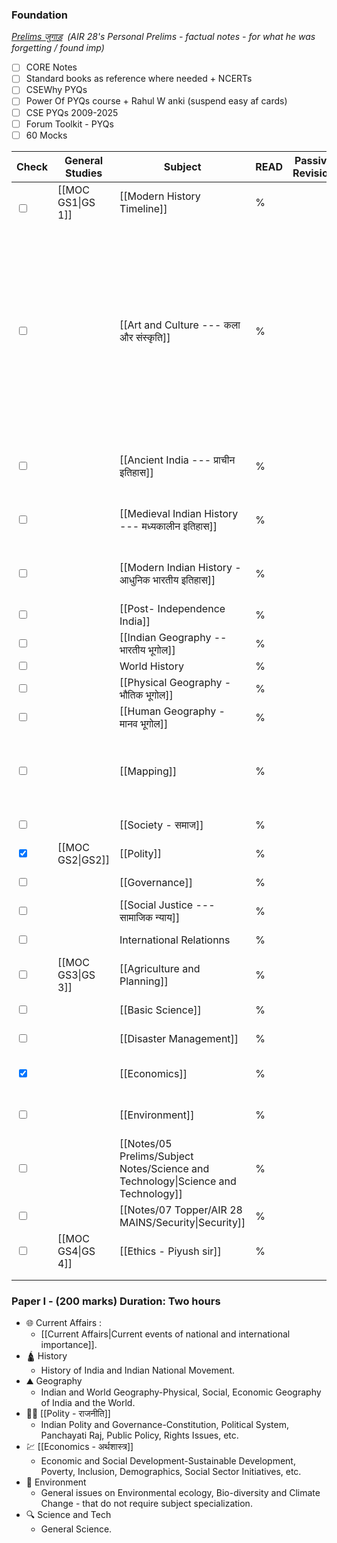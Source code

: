 ### Foundation 

*[Prelims जुगाड़](onenote:https://d.docs.live.net/9B24B3FB5359B984/Documents/Prelims%20Notes/Prelims%20जुगाड़.one#section-id={565E5879-76FB-854F-AF60-6391814FD094}&end)  (AIR 28's Personal Prelims - factual notes - for what he was forgetting / found imp)*
- [ ] CORE Notes 
- [ ] Standard books as reference where needed + NCERTs
- [ ] CSEWhy PYQs 
- [ ] Power Of PYQs course + Rahul W anki (suspend easy af cards)
- [ ] CSE PYQs 2009-2025
- [ ] Forum Toolkit - PYQs
- [ ] 60 Mocks

| **Check**                                       | **General Studies** | **Subject**                                                                       | **READ** | **Passive Revision** | **Remarks**                                                           | **EXTRA REMARKS**                                                                                                                             |
| ----------------------------------------------- | ------------------- | --------------------------------------------------------------------------------- | -------- | -------------------- | --------------------------------------------------------------------- | --------------------------------------------------------------------------------------------------------------------------------------------- |
| <br><input type="checkbox" unchecked id="e02837"> | [[MOC GS1\|GS 1]]   | [[Modern History Timeline]]                                                       | %        |                      | ***topper notes*** = timeline -> aid understanding.                   |                                                                                                                                               |
| <input type="checkbox" unchecked id="16ae67">     |                     | [[Art and Culture --- कला और संस्कृति]]                                           | %        |                      | *VISION + AIR 28* **CD NCERT MUST**                                   | AIR 130 TN BOOKS STRATEGY IS EXTRA.<br><br>JUST READ CD NCERTS + THESE NOTES THEN [[Active Recall Questions]] AND PYQs to anki. = sufficient. |
| <input type="checkbox" unchecked id="f3fe3a">     |                     | [[Ancient India --- प्राचीन इतिहास]]                                              | %        |                      | VISION + AIR 28 **CD NCERT MUST** - USE PYQs first strategy. (*arth*) | - \ -                                                                                                                                         |
| <input type="checkbox" unchecked id="1b2fd2">     |                     | [[Medieval Indian History --- मध्यकालीन इतिहास]]                                  | %        |                      | VISION + AIR 28 **CD NCERT MUST** use pyq first strategy (*arth*)     | - \ -                                                                                                                                         |
| <input type="checkbox" unchecked id="fb607d">     |                     | [[Modern Indian History - आधुनिक भारतीय इतिहास]]                                  | %        |                      | VISION + AIR 28 **CS NCERT MUST** use pyq first strategy (*arth*)     | - \ -                                                                                                                                         |
| <input type="checkbox" unchecked id="7e4de3">     |                     | [[Post- Independence India]]                                                      | %        |                      | *SUFFICIENT*.                                                         |                                                                                                                                               |
| <input type="checkbox" unchecked id="9d48a6">     |                     | [[Indian Geography -- भारतीय भूगोल]]                                              | %        |                      | **CD NCERT MUST**                                                     |                                                                                                                                               |
| <input type="checkbox" unchecked id="7de631">   |                     | World History                                                                     | %        |                      | need mains notes.                                                     |                                                                                                                                               |
| <input type="checkbox" unchecked id="649be5">     |                     | [[Physical Geography - भौतिक भूगोल]]                                              | %        |                      | **CD NCERT MUST**                                                     |                                                                                                                                               |
| <input type="checkbox" unchecked id="67ccff">     |                     | [[Human Geography - मानव भूगोल]]                                                  | %        |                      | **CD NCERT MUST**                                                     |                                                                                                                                               |
| <input type="checkbox" unchecked id="0e551f">     |                     | [[Mapping]]                                                                       | %        |                      | *Anki* - all made, already.                                           | Vision IAS updated mapping Lectures. - if time allows.                                                                                        |
| <input type="checkbox" unchecked id="62612b">     |                     | [[Society - समाज]]                                                                | %        |                      | basic understanding.                                                  | mains + optional                                                                                                                              |
| <input type="checkbox" checked id="1133f4">     | [[MOC GS2\|GS2]]    | [[Polity]]                                                                        | %        |                      | **LAXMIKANT** + Bare act Anki.                                        |                                                                                                                                               |
| <input type="checkbox" unchecked id="f01bb0">     |                     | [[Governance]]                                                                    | %        |                      | basic understanding.                                                  |                                                                                                                                               |
| <input type="checkbox" unchecked id="96fc60">     |                     | [[Social Justice --- सामाजिक न्याय]]                                              | %        |                      | basic understanding.                                                  |                                                                                                                                               |
| <input type="checkbox" unchecked id="0ef50d">   |                     | International Relationns                                                          | %        |                      | M PURI Lectures? -if time allows.                                     | **mains notes.**                                                                                                                              |
| <input type="checkbox" unchecked id="c183f9">     | [[MOC GS3\|GS 3]]   | [[Agriculture and Planning]]                                                      | %        |                      | basic understanding.                                                  | **mains notes**                                                                                                                               |
| <input type="checkbox" unchecked id="bc598f">     |                     | [[Basic Science]]                                                                 | %        |                      |                                                                       | **SHIVIN FIRST.**                                                                                                                             |
| <input type="checkbox" unchecked id="301805">     |                     | [[Disaster Management]]                                                           | %        |                      |                                                                       | **mains notes.**                                                                                                                              |
| <input type="checkbox" checked id="75ffe4">     |                     | [[Economics]]                                                                     | %        |                      | This + CD NCERTS.                                                     | Ketanomy? for reference.                                                                                                                      |
| <input type="checkbox" unchecked id="cfb66c">     |                     | [[Environment]]                                                                   | %        |                      | shivin + this. = enough. PYQs first appraoch?                         | **SHIVIN FIRST.**                                                                                                                             |
| <input type="checkbox" unchecked id="4b20a7">   |                     | [[Notes/05 Prelims/Subject Notes/Science and Technology\|Science and Technology]] | %        |                      | CURRENT FOCUSED.                                                      | **SHIVIN FIRST.**                                                                                                                             |
| <input type="checkbox" unchecked id="f08c19">   |                     | [[Notes/07 Topper/AIR 28 MAINS/Security\|Security]]                               | %        |                      |                                                                       | **mains notes.**                                                                                                                              |
| <input type="checkbox" unchecked id="0fe323">   | [[MOC GS4\|GS 4]]   | [[Ethics - Piyush sir]]                                                           | %        |                      | Mains notes. use these just for value addition/reference.             |                                                                                                                                               |
|                                                 |                     |                                                                                   |          |                      |                                                                       |                                                                                                                                               |
|                                                 |                     |                                                                                   |          |                      |                                                                       |                                                                                                                                               |

### Paper I - (200 marks) Duration: Two hours

- 🌐 Current Affairs :
	- [[Current Affairs|Current events of national and international importance]].
- 🛕 History 
	- History of India and Indian National Movement.
- ⛰️ Geography
	- Indian and World Geography-Physical, Social, Economic Geography of India and the World.
- 👩‍⚖️ [[Polity - राजनीति]]
	- Indian Polity and Governance-Constitution, Political System, Panchayati Raj, Public Policy, Rights Issues, etc.
- 💹 [[Economics - अर्थशास्त्र]]
	- Economic and Social Development-Sustainable Development, Poverty, Inclusion, Demographics, Social Sector Initiatives, etc.
- 🐧 Environment
	- General issues on Environmental ecology, Bio-diversity and Climate Change - that do not require subject specialization.
- 🔍 Science and Tech
	- General Science.
